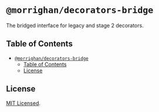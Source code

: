 # `@morrighan/decorators-bridge`

The bridged interface for legacy and stage 2 decorators.

## Table of Contents

- [`@morrighan/decorators-bridge`](#morrighandecorators-bridge)
  - [Table of Contents](#table-of-contents)
  - [License](#license)

## License

[MIT Licensed](LICENSE).
